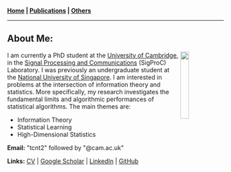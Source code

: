 **[Home](./) \| [Publications](./publications.html) \| [Others](./others.html)**

---

## About Me:

<img align="right" width="20%" height="auto" src="https://nelvintan.github.io/images/profile.jpg">

I am currently a PhD student at the [University of Cambridge](https://www.cam.ac.uk/), in the [Signal Processing and Communications](https://www-sigproc.eng.cam.ac.uk/) (SigProC) Laboratory. I was previously an undergraduate student at the [National University of Singapore](http://www.nus.edu.sg/). I am interested in problems at the intersection of information theory and statistics. More specifically, my research investigates the fundamental limits and algorithmic performances of statistical algorithms. The main themes are:
- Information Theory
- Statistical Learning
- High-Dimensional Statistics

**Email:** "tcnt2" followed by "@cam.ac.uk"

**Links:** [CV](http://nelvintan.github.io/files/CV.pdf) \| [Google Scholar](https://scholar.google.com/citations?user=TNkCP14AAAAJ&hl=en) \| [LinkedIn](https://www.linkedin.com/in/nelvin-tan-290377151/) \| [GitHub](https://github.com/nelvintan)

